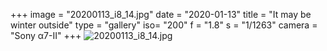 +++
image = "20200113_i8_14.jpg"
date = "2020-01-13"
title = "It may be winter outside"
type = "gallery"
iso= "200"
f = "1.8"
s = "1/1263"
camera = "Sony α7-II"
+++
![20200113_i8_14.jpg](/images/20200113_i8_14.jpg)